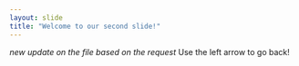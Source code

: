```yaml
---
layout: slide
title: "Welcome to our second slide!"
---
```

_new update on the file based on the request_
Use the left arrow to go back!
